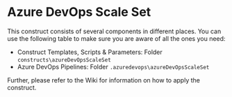 # Azure DevOps Scale Set

This construct consists of several components in different places. You can use the following table to make sure you are aware of all the ones you need:

- Construct Templates, Scripts & Parameters: Folder `constructs\azureDevOpsScaleSet`
- Azure DevOps Pipelines: Folder  `.azuredevops\azureDevOpsScaleSet`

Further, please refer to the Wiki for information on how to apply the construct.